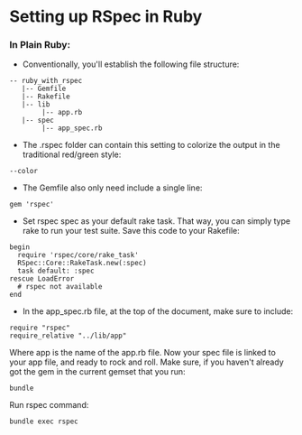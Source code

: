 # Setting up RSpec in Ruby

### In Plain Ruby:
* Conventionally, you'll establish the following file structure:

```
-- ruby_with_rspec
   |-- Gemfile
   |-- Rakefile
   |-- lib
        |-- app.rb
   |-- spec
        |-- app_spec.rb
```

* The .rspec folder can contain this setting to colorize the output in the traditional red/green style:
```
--color
```

* The Gemfile also only need include a single line:
```
gem 'rspec'
```

* Set rspec spec as your default rake task. That way, you can simply type rake to run your test suite. Save this code to your Rakefile:
```
begin
  require 'rspec/core/rake_task'
  RSpec::Core::RakeTask.new(:spec)
  task default: :spec
rescue LoadError
  # rspec not available
end
```

* In the app_spec.rb file, at the top of the document, make sure to include:
```
require "rspec"
require_relative "../lib/app"
```

Where app is the name of the app.rb file. Now your spec file is linked to your app file, and ready to rock and roll. Make sure, if you haven't already got the gem in the current gemset that you run:
```
bundle
```

Run rspec command:

```
bundle exec rspec
```


